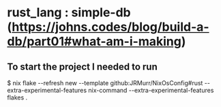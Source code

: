 # rust_lang : simple-db (https://johns.codes/blog/build-a-db/part01#what-am-i-making)

## To start the project I needed to run
$ nix flake --refresh new --template github:JRMurr/NixOsConfig#rust --extra-experimental-features nix-command --extra-experimental-features flakes .

